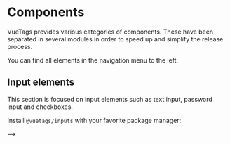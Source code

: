 # Components

VueTags provides various categories of components. These have been separated in several modules in order to speed up and simplify the release process.

You can find all elements in the navigation menu to the left.

## Input elements

This section is focused on input elements such as text input, password input and checkboxes.

Install `@vuetags/inputs` with your favorite package manager:

<!--@include: ./parts/install-inputs.md-->

<!-- ## Dialog elements

This section is focused on variations of dialog elements. Examples of these are modals, alerts, notifications and tooltips.

Install `@vuetags/dialogs` with your favorite package manager:

<!--@include: ./parts/install-dialogs.md-->

-->
